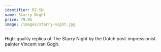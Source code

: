 ```yaml
---
identifier: RZ-SN
name: Starry Night
price: 79.95
image: /images/starry-night.jpg
---
```

High-quality replica of The Starry Night by the Dutch post-impressionist painter Vincent van Gogh.
